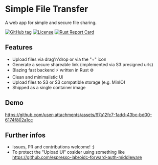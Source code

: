 # Simple File Transfer

A web app for simple and secure file sharing.


[![GitHub tag](https://img.shields.io/github/tag/espresso-lab/simple-file-transfer?include_prereleases=&sort=semver&color=blue)](https://github.com/espresso-lab/simple-file-transfer/tags/)
[![License](https://img.shields.io/badge/License-MIT-blue)](#license)
[![Rust Report Card](https://rust-reportcard.xuri.me/badge/github.com/espresso-lab/simple-file-transfer)](https://rust-reportcard.xuri.me/report/github.com/espresso-lab/simple-file-transfer)

## Features

- Upload files via drag'n'drop or via the "+" icon
- Generate a secure shareable link (implemented via S3 presigned urls)
- Blazing fast backend ⚡️ written in Rust ⚙️
- Clean and minimalistic UI 
- Upload files to S3 or S3 compatible storage (e.g. MinIO)
- Shipped as a single container image

## Demo

https://github.com/user-attachments/assets/97a12fc7-1add-43bc-bd00-6174f802a1cc

## Further infos

- Issues, PR and contributions welcome! :)
- To protect the "Upload UI" cosider using something like https://github.com/espresso-lab/oidc-forward-auth-middleware
